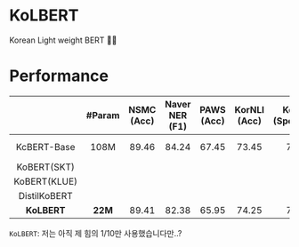 # KoLBERT
Korean Light weight BERT 🍔❌

# Performance
|| #Param | NSMC<br>(Acc) | Naver NER<br>(F1) | PAWS<br>(Acc) | KorNLI<br>(Acc) | KorSTS<br>(Spearman) | Question Pair<br>(Acc) | KorQuaD (Dev)<br>(EM/F1) |
|:----:|:----:|:----:|:----:|:----:|:----:|:----:|:----:|:----:|
|KcBERT-Base| 108M | 89.46 | 84.24 | 67.45 | 73.45 | 76.51 | 93.66 | 60.72 / 84.97 |
|KoBERT(SKT)|  |  |  |  |  |  |  |  |
|KoBERT(KLUE)|  |  |  |  |  |  |  |  |
|DistilKoBERT|  |  |  |  |  |  |  |  |
|**KoLBERT**| **22M** | 89.41 | 82.38 | 65.95 | 74.25 | 74.36 | 93.93 |  |

`KoLBERT`: 저는 아직 제 힘의 1/10만 사용했습니다만..?
